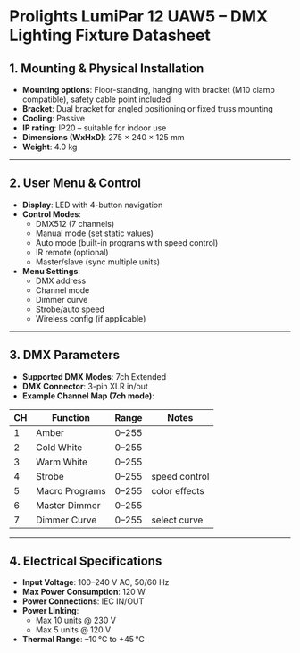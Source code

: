 # Prolights LumiPar 12 UAW5 – DMX Lighting Fixture Datasheet

## 1. Mounting & Physical Installation

* **Mounting options**: Floor-standing, hanging with bracket (M10 clamp compatible), safety cable point included
* **Bracket**: Dual bracket for angled positioning or fixed truss mounting
* **Cooling**: Passive
* **IP rating**: IP20 – suitable for indoor use
* **Dimensions (WxHxD)**: 275 × 240 × 125 mm
* **Weight**: 4.0 kg

---

## 2. User Menu & Control

* **Display**: LED with 4-button navigation
* **Control Modes**:
  * DMX512 (7 channels)
  * Manual mode (set static values)
  * Auto mode (built-in programs with speed control)
  * IR remote (optional)
  * Master/slave (sync multiple units)
* **Menu Settings**:
  * DMX address
  * Channel mode
  * Dimmer curve
  * Strobe/auto speed
  * Wireless config (if applicable)

---

## 3. DMX Parameters

* **Supported DMX Modes**: 7ch Extended
* **DMX Connector**: 3-pin XLR in/out
* **Example Channel Map (7ch mode)**:

| CH | Function        | Range | Notes |
| -- | --------------- | ----- | ----- |
| 1  | Amber           | 0–255 |       |
| 2  | Cold White      | 0–255 |       |
| 3  | Warm White      | 0–255 |       |
| 4  | Strobe          | 0–255 | speed control |
| 5  | Macro Programs  | 0–255 | color effects |
| 6  | Master Dimmer   | 0–255 |       |
| 7  | Dimmer Curve    | 0–255 | select curve |

---

## 4. Electrical Specifications

* **Input Voltage**: 100–240 V AC, 50/60 Hz
* **Max Power Consumption**: 120 W
* **Power Connections**: IEC IN/OUT
* **Power Linking**:
  * Max 10 units @ 230 V
  * Max 5 units @ 120 V
* **Thermal Range**: –10 °C to +45 °C

